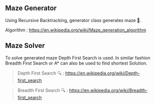 ## Maze Generator
Using Recursive Backtracking, generator class generates maze 🧩.

Algorithm : 
https://en.wikipedia.org/wiki/Maze_generation_algorithm

## Maze Solver
To solve generated maze Depth First Search is used. In similar fashion Breadth First Search or A* can also be used to find shortest Solution.

> Depth First Search 🔍 : https://en.wikipedia.org/wiki/Depth-first_search

> Breadth First Search 🔍 : https://en.wikipedia.org/wiki/Breadth-first_search
